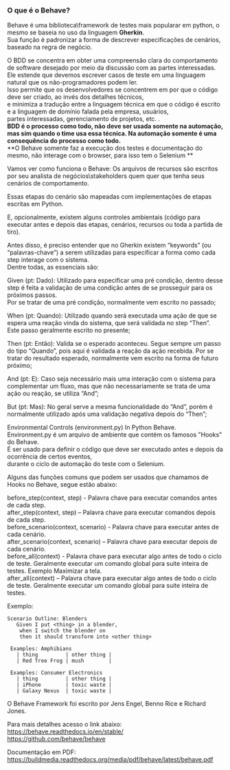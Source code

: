### O que é o Behave?  
Behave é uma biblioteca\framework de testes mais popularar em python, o mesmo se baseia no uso da linguagem **Gherkin**.  
Sua função é padronizar a forma de descrever especificações de cenários, baseado na regra de negócio.  

O BDD se concentra em obter uma compreensão clara do comportamento de software desejado por meio da discussão com as partes interessadas.   
Ele estende que devemos escrever casos de teste em uma linguagem natural que os não-programadores podem ler.   
Isso permite que os desenvolvedores se concentrem em por que o código deve ser criado, ao invés dos detalhes técnicos,   
e minimiza a tradução entre a linguagem técnica em que o código é escrito e a linguagem de domínio falada pela empresa, usuários,   
partes interessadas, gerenciamento de projetos, etc. .  
**BDD é o processo como todo, não deve ser usada somente na automação, mas sim quando o time usa essa técnica. Na automação somente é uma consequência do processo como todo.**  
**O Behave somente faz a execução dos testes e documentação do mesmo, não interage com o browser, para isso tem o Selenium **  

Vamos ver como funciona o Behave:
Os arquivos de recursos são escritos por seu analista de negócios\stakeholders quem quer que tenha seus cenários de comportamento.   

Essas etapas do cenário são mapeadas com implementações de etapas escritas em Python.  

E, opcionalmente, existem alguns controles ambientais (código para executar antes e depois das etapas, cenários, recursos ou toda a partida de tiro).  

Antes disso, é preciso entender que no Gherkin existem “keywords” (ou “palavras-chave”) a serem utilizadas para especificar a forma como cada step interage com o sistema.   
Dentre todas, as essenciais são:  

Given (pt: Dado): Utilizado para especificar uma pré condição, dentro desse step é feita a validação de uma condição antes de se prosseguir para os próximos passos.   
Por se tratar de uma pré condição, normalmente vem escrito no passado;  

When (pt: Quando): Utilizado quando será executada uma ação de que se espera uma reação vinda do sistema, que será validada no step “Then”. Este passo geralmente escrito no presente;  

Then (pt: Então): Valida se o esperado aconteceu. Segue sempre um passo do tipo “Quando”, pois aqui é validada a reação da ação recebida. Por se tratar do resultado esperado, normalmente vem escrito na forma de futuro próximo;  

And (pt: E): Caso seja necessário mais uma interação com o sistema para complementar um fluxo, mas que não necessariamente se trata de uma ação ou reação, se utiliza “And”;  

But (pt: Mas): No geral serve a mesma funcionalidade do “And”, porém é normalmente utilizado após uma validação negativa depois do “Then”;  


Environmental Controls (environment.py) In Python Behave.  
Environment.py é um arquivo de ambiente que contém os famosos "Hooks" do Behave.   
É ser usado para definir o código que deve ser executado antes e depois da ocorrência de certos eventos,  
 durante o ciclo de automação do teste com o Selenium.  

Alguns das funções comuns que podem ser usados que chamamos de Hooks no Behave, segue estão abaixo:  

before_step(context, step) - Palavra chave para executar comandos antes de cada step.  
after_step(context, step) – Palavra chave para executar comandos depois de cada step.  
before_scenario(context, scenario) - Palavra chave para executar antes de cada cenário.  
after_scenario(context, scenario) – Palavra chave para executar depois de cada cenário.  
before_all(context) - Palavra chave para executar algo antes de todo o ciclo de teste. Geralmente executar um comando global para suite inteira de testes. Exemplo Maximizar a tela.  
after_all(context) – Palavra chave para executar algo antes de todo o ciclo de teste. Geralmente executar um comando global para suite inteira de testes.   

Exemplo:
```feature
Scenario Outline: Blenders
   Given I put <thing> in a blender,
    when I switch the blender on
    then it should transform into <other thing>

 Examples: Amphibians
   | thing         | other thing |
   | Red Tree Frog | mush        |

 Examples: Consumer Electronics
   | thing         | other thing |
   | iPhone        | toxic waste |
   | Galaxy Nexus  | toxic waste |
```

O Behave Framework foi escrito por Jens Engel, Benno Rice e Richard Jones.  


Para mais detalhes acesso o link abaixo:    
https://behave.readthedocs.io/en/stable/  
https://github.com/behave/behave  

Documentação em PDF:  
https://buildmedia.readthedocs.org/media/pdf/behave/latest/behave.pdf  
